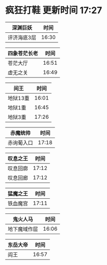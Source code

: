 # 疯狂打鞋 更新时间 17:27

| 深渊巨妖   | 时间    |
|--------|-------|
| 评济海底3层 | 16:30 |

| 四象苍茫长老   | 时间    |
|--------|-------|
| 苍茫大厅 | 16:51 |
| 虚无之关 | 16:49 |

| 间王   | 时间    |
|--------|-------|
| 地狱13重 | 16:01 |
| 地狱1重 | 16:45 |
| 地狱3重 | 17:26 |

| 赤魔统帅   | 时间    |
|--------|-------|
| 赤询葡入口 | 17:18 |

| 叹息之王   | 时间    |
|--------|-------|
| 叹息回廓 | 17:12 |
| 叹息回廊 | 17:12 |

| 猛魔之王   | 时间    |
|--------|-------|
| 铁血魔宫 | 17:11 |

| 鬼火人马   | 时间    |
|--------|-------|
| 地下魔域作层 | 16:06 |

| 东岳大帝   | 时间    |
|--------|-------|
| 阎王 | 16:57 |